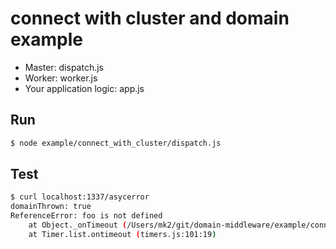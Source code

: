 # connect with cluster and domain example

* Master: dispatch.js
* Worker: worker.js
* Your application logic: app.js

## Run

```bash
$ node example/connect_with_cluster/dispatch.js
```

## Test

```bash
$ curl localhost:1337/asycerror
domainThrown: true
ReferenceError: foo is not defined
    at Object._onTimeout (/Users/mk2/git/domain-middleware/example/connect_with_cluster/app.js:28:11)
    at Timer.list.ontimeout (timers.js:101:19)
```
